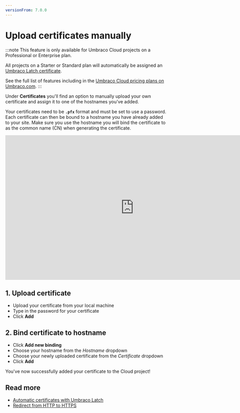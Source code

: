 ```yaml
---
versionFrom: 7.0.0
---
```


# Upload certificates manually

:::note
This feature is only available for Umbraco Cloud projects on a Professional or Enterprise plan.

All projects on a Starter or Standard plan will automatically be assigned an [Umbraco Latch certificate](../../Umbraco-Latch).

See the full list of features including in the [Umbraco Cloud pricing plans on Umbraco.com](https://umbraco.com/umbraco-cloud-pricing/).
:::

Under **Certificates** you'll find an option to manually upload your own certificate and assign it to one of the hostnames you've added.

Your certificates need to be **`.pfx`** format and must be set to use a password. Each certificate can then be bound to a hostname you have already added to your site. Make sure you use the hostname you will bind the certificate to as the common name (CN) when generating the certificate.

<iframe width="800" height="450" src="https://www.youtube.com/embed/IM7mi7KuHpY?rel=0" frameborder="0" allow="autoplay; encrypted-media" allowfullscreen></iframe>

## 1. Upload certificate

* Upload your certificate from your local machine
* Type in the password for your certificate
* Click **Add**

## 2. Bind certificate to hostname

* Click **Add new binding**
* Choose your hostname from the *Hostname* dropdown
* Choose your newly uploaded certificate from the *Certificate* dropdown
* Click **Add**

You've now successfully added your certificate to the Cloud project!

## Read more

* [Automatic certificates with Umbraco Latch](../../Umbraco-Latch)
* [Redirect from HTTP to HTTPS](../Rewrites-on-Cloud#running-your-site-on-https-only)
